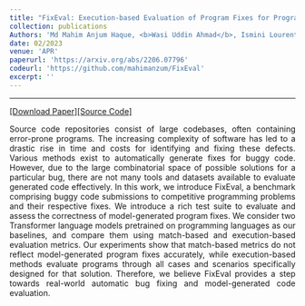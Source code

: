 ```yaml
---
title: "FixEval: Execution-based Evaluation of Program Fixes for Programming Problems"
collection: publications
Authors: 'Md Mahim Anjum Haque, <b>Wasi Uddin Ahmad</b>, Ismini Lourentzou, and Chris Brown.'
date: 02/2023
venue: 'APR'
paperurl: 'https://arxiv.org/abs/2206.07796'
codeurl: 'https://github.com/mahimanzum/FixEval'
excerpt: ''
---
```

---
<a href='https://arxiv.org/pdf/2206.07796.pdf' target="_blank">[Download Paper]</a><a href='https://github.com/mahimanzum/FixEval' target="_blank">[Source Code]</a>

<p align="justify">
Source code repositories consist of large codebases, often containing error-prone programs. The increasing complexity of software has led to a drastic 
  rise in time and costs for identifying and fixing these defects. Various methods exist to automatically generate fixes for buggy code. However, due to 
  the large combinatorial space of possible solutions for a particular bug, there are not many tools and datasets available to evaluate generated code 
  effectively. In this work, we introduce FixEval, a benchmark comprising buggy code submissions to competitive programming problems and their respective 
  fixes. We introduce a rich test suite to evaluate and assess the correctness of model-generated program fixes. We consider two Transformer language 
  models pretrained on programming languages as our baselines, and compare them using match-based and execution-based evaluation metrics. Our experiments 
  show that match-based metrics do not reflect model-generated program fixes accurately, while execution-based methods evaluate programs through all cases 
  and scenarios specifically designed for that solution. Therefore, we believe FixEval provides a step towards real-world automatic bug fixing and 
  model-generated code evaluation.
</p>
